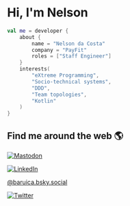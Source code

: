 # Hi, I'm Nelson

```kotlin
val me = developer {
    about {
        name = "Nelson da Costa"
        company = "PayFit"
        roles = ["Staff Engineer"]
    }
    interests(
        "eXtreme Programming",
        "Socio-technical systems",
        "DDD",
        "Team topologies",
        "Kotlin"
    )
}
```

## Find me around the web 🌎

<a href="https://mastodon.social/@baruica"><img src="https://img.shields.io/mastodon/follow/109256462644307669?domain=https%3A%2F%2Fmastodon.social&style=social" alt="Mastodon"></a>

<a href="https://www.linkedin.com/in/nelson-da-costa-1a411b53"><img src="https://img.shields.io/badge/LinkedIn--_.svg?style=social&logo=linkedin" alt="LinkedIn"></a>

<a href="https://bsky.app/profile/baruica.bsky.social">@baruica.bsky.social</a>

<a href="https://twitter.com/baruica"><img src="https://img.shields.io/twitter/follow/baruica?label=Twitter&style=social" alt="Twitter"></a>
